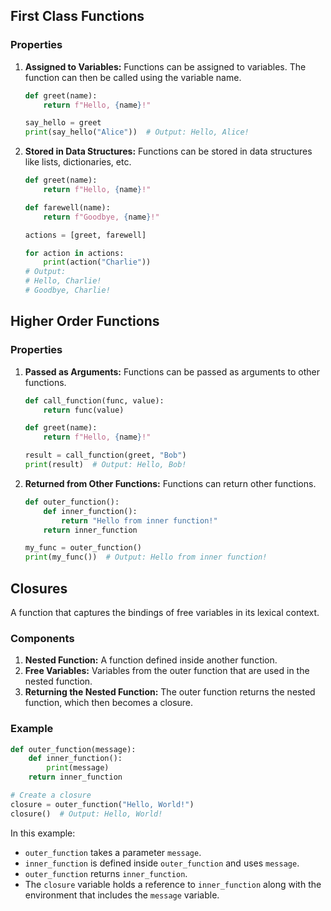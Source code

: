 ## First Class Functions

### Properties

1. **Assigned to Variables:**
   Functions can be assigned to variables. The function can then be called using the variable name.
   
   ```python
   def greet(name):
       return f"Hello, {name}!"
   
   say_hello = greet
   print(say_hello("Alice"))  # Output: Hello, Alice!
   ```

2. **Stored in Data Structures:**
   Functions can be stored in data structures like lists, dictionaries, etc.
   
   ```python
   def greet(name):
       return f"Hello, {name}!"
   
   def farewell(name):
       return f"Goodbye, {name}!"
   
   actions = [greet, farewell]
   
   for action in actions:
       print(action("Charlie"))
   # Output:
   # Hello, Charlie!
   # Goodbye, Charlie!
   ```

## Higher Order Functions

### Properties

1. **Passed as Arguments:**
   Functions can be passed as arguments to other functions.
   
   ```python
   def call_function(func, value):
       return func(value)
   
   def greet(name):
       return f"Hello, {name}!"
   
   result = call_function(greet, "Bob")
   print(result)  # Output: Hello, Bob!
   ```

2. **Returned from Other Functions:**
   Functions can return other functions.
   
   ```python
   def outer_function():
       def inner_function():
           return "Hello from inner function!"
       return inner_function
   
   my_func = outer_function()
   print(my_func())  # Output: Hello from inner function!
   ```

## Closures

A function that captures the bindings of free variables in its lexical context.

### Components

1. **Nested Function:** A function defined inside another function.
2. **Free Variables:** Variables from the outer function that are used in the nested function.
3. **Returning the Nested Function:** The outer function returns the nested function, which then becomes a closure.

### Example

```python
def outer_function(message):
    def inner_function():
        print(message)
    return inner_function

# Create a closure
closure = outer_function("Hello, World!")
closure()  # Output: Hello, World!
```

In this example:
- `outer_function` takes a parameter `message`.
- `inner_function` is defined inside `outer_function` and uses `message`.
- `outer_function` returns `inner_function`.
- The `closure` variable holds a reference to `inner_function` along with the environment that includes the `message` variable.
